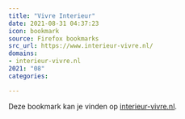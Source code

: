 ```yaml
---
title: "Vivre Interieur"
date: 2021-08-31 04:37:23
icon: bookmark
source: Firefox bookmarks
src_url: https://www.interieur-vivre.nl/
domains:
- interieur-vivre.nl
2021: "08"
categories:

---
```

Deze bookmark kan je vinden op [interieur-vivre.nl](https://www.interieur-vivre.nl/).
